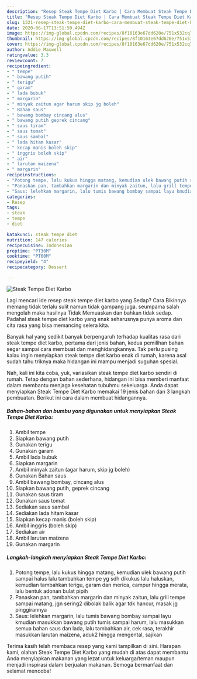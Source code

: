 ```yaml
---
description: "Resep Steak Tempe Diet Karbo | Cara Membuat Steak Tempe Diet Karbo Yang Sedap"
title: "Resep Steak Tempe Diet Karbo | Cara Membuat Steak Tempe Diet Karbo Yang Sedap"
slug: 1321-resep-steak-tempe-diet-karbo-cara-membuat-steak-tempe-diet-karbo-yang-sedap
date: 2020-06-17T13:51:50.494Z
image: https://img-global.cpcdn.com/recipes/8f10163e67dd620e/751x532cq70/steak-tempe-diet-karbo-foto-resep-utama.jpg
thumbnail: https://img-global.cpcdn.com/recipes/8f10163e67dd620e/751x532cq70/steak-tempe-diet-karbo-foto-resep-utama.jpg
cover: https://img-global.cpcdn.com/recipes/8f10163e67dd620e/751x532cq70/steak-tempe-diet-karbo-foto-resep-utama.jpg
author: Addie Maxwell
ratingvalue: 3.3
reviewcount: 7
recipeingredient:
- " tempe"
- " bawang putih"
- " terigu"
- " garam"
- " lada bubuk"
- " margarin"
- " minyak zaitun agar harum skip jg boleh"
- " Bahan saus"
- " bawang bombay cincang alus"
- " bawang putih geprek cincang"
- " saus tiram"
- " saus tomat"
- " saus sambal"
- " lada hitam kasar"
- " kecap manis boleh skip"
- " inggris boleh skip"
- " air"
- " larutan maizena"
- " margarin"
recipeinstructions:
- "Potong tempe, lalu kukus hingga matang, kemudian ulek bawang putih sampai halus lalu tambahkan tempe yg sdh dikukus lalu haluskan, kemudian tambahkan terigu, garam dan merica, campur hingga merata, lalu bentuk adonan bulat pipih"
- "Panaskan pan, tambahkan margarin dan minyak zaitun, lalu grill tempe sampai matang, jgn sering2 dibolak balik agar tdk hancur, masak jg pinggirannya"
- "Saus: lelehkan margarin, lalu tumis bawang bombay sampai layu kmudian masukkan bawang putih tumis sampai harum, lalu masukkan semua bahan saus dan lada, lalu tambahkan air, cek rasa, terakhir masukkan larutan maizena, aduk2 hingga mengental, sajikan"
categories:
- Resep
tags:
- steak
- tempe
- diet

katakunci: steak tempe diet 
nutrition: 147 calories
recipecuisine: Indonesian
preptime: "PT30M"
cooktime: "PT60M"
recipeyield: "4"
recipecategory: Dessert

---
```



![Steak Tempe Diet Karbo](https://img-global.cpcdn.com/recipes/8f10163e67dd620e/751x532cq70/steak-tempe-diet-karbo-foto-resep-utama.jpg)

Lagi mencari ide resep steak tempe diet karbo yang Sedap? Cara Bikinnya memang tidak terlalu sulit namun tidak gampang juga. seumpama salah mengolah maka hasilnya Tidak Memuaskan dan bahkan tidak sedap. Padahal steak tempe diet karbo yang enak seharusnya punya aroma dan cita rasa yang bisa memancing selera kita.



Banyak hal yang sedikit banyak berpengaruh terhadap kualitas rasa dari steak tempe diet karbo, pertama dari jenis bahan, kedua pemilihan bahan segar sampai cara membuat dan menghidangkannya. Tak perlu pusing kalau ingin menyiapkan steak tempe diet karbo enak di rumah, karena asal sudah tahu triknya maka hidangan ini mampu menjadi suguhan spesial.


Nah, kali ini kita coba, yuk, variasikan steak tempe diet karbo sendiri di rumah. Tetap dengan bahan sederhana, hidangan ini bisa memberi manfaat dalam membantu menjaga kesehatan tubuhmu sekeluarga. Anda dapat menyiapkan Steak Tempe Diet Karbo memakai 19 jenis bahan dan 3 langkah pembuatan. Berikut ini cara dalam membuat hidangannya.

<!--inarticleads1-->

##### Bahan-bahan dan bumbu yang digunakan untuk menyiapkan Steak Tempe Diet Karbo:

1. Ambil  tempe
1. Siapkan  bawang putih
1. Gunakan  terigu
1. Gunakan  garam
1. Ambil  lada bubuk
1. Siapkan  margarin
1. Ambil  minyak zaitun (agar harum, skip jg boleh)
1. Gunakan  Bahan saus
1. Ambil  bawang bombay, cincang alus
1. Siapkan  bawang putih, geprek cincang
1. Gunakan  saus tiram
1. Gunakan  saus tomat
1. Sediakan  saus sambal
1. Sediakan  lada hitam kasar
1. Siapkan  kecap manis (boleh skip)
1. Ambil  inggris (boleh skip)
1. Sediakan  air
1. Ambil  larutan maizena
1. Gunakan  margarin




<!--inarticleads2-->

##### Langkah-langkah menyiapkan Steak Tempe Diet Karbo:

1. Potong tempe, lalu kukus hingga matang, kemudian ulek bawang putih sampai halus lalu tambahkan tempe yg sdh dikukus lalu haluskan, kemudian tambahkan terigu, garam dan merica, campur hingga merata, lalu bentuk adonan bulat pipih
1. Panaskan pan, tambahkan margarin dan minyak zaitun, lalu grill tempe sampai matang, jgn sering2 dibolak balik agar tdk hancur, masak jg pinggirannya
1. Saus: lelehkan margarin, lalu tumis bawang bombay sampai layu kmudian masukkan bawang putih tumis sampai harum, lalu masukkan semua bahan saus dan lada, lalu tambahkan air, cek rasa, terakhir masukkan larutan maizena, aduk2 hingga mengental, sajikan




Terima kasih telah membaca resep yang kami tampilkan di sini. Harapan kami, olahan Steak Tempe Diet Karbo yang mudah di atas dapat membantu Anda menyiapkan makanan yang lezat untuk keluarga/teman maupun menjadi inspirasi dalam berjualan makanan. Semoga bermanfaat dan selamat mencoba!
